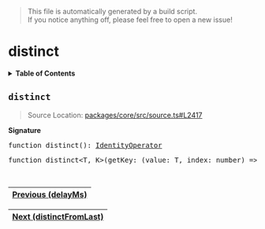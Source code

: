 > This file is automatically generated by a build script.<br>If you notice anything off, please feel free to open a new issue!

# distinct

<details><summary><b>Table of Contents</b></summary><br>

1. [<code>distinct</code>](#distinct)</details>

## <a name="distinct"></a><code>distinct</code>

> Source Location: [packages\/core\/src\/source.ts#L2417](..\/..\/packages\/core\/src\/source.ts#L2417)

<b>Signature</b>

<pre>function distinct(): <a href="001-IdentityOperator.md#IdentityOperator">IdentityOperator</a></pre>

<pre>function distinct&lt;T, K&gt;(getKey: (value: T, index: number) =&gt; K): <a href="000-Operator.md#Operator">Operator</a>&lt;T, T&gt;</pre><br>

| [Previous \(delayMs\)](019-delayMs.md#readme) |
| --- |

<div align="right">

| [Next \(distinctFromLast\)](021-distinctFromLast.md#readme) |
| --- |
</div>
